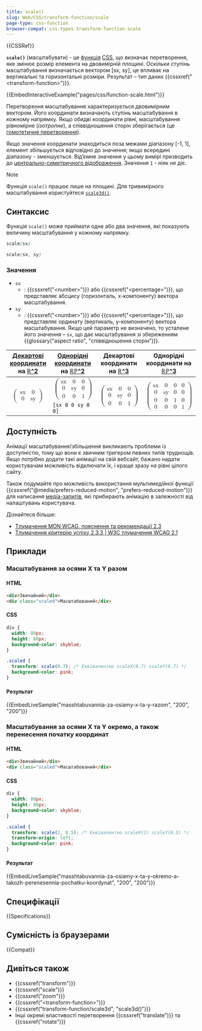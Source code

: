 ```yaml
---
title: scale()
slug: Web/CSS/transform-function/scale
page-type: css-function
browser-compat: css.types.transform-function.scale
---
```


{{CSSRef}}

**`scale()`** (масштабувати) - це [функція](/uk/docs/Web/CSS/CSS_Functions) [CSS](/uk/docs/Web/CSS), що визначає перетворення, яке змінює розмір елемента на двовимірній площині. Оскільки ступінь масштабування визначається вектором [sx, sy], це впливає на вертикальні та горизонтальні розміри. Результат – тип даних {{cssxref("&lt;transform-function&gt;")}}.

{{EmbedInteractiveExample("pages/css/function-scale.html")}}

Перетворення масштабування характеризується двовимірним вектором. Його координати визначають ступінь масштабування в кожному напрямку. Якщо обидві координати рівні, масштабування рівномірне (_ізотропне_), а співвідношення сторін зберігається (це [гомотетичне перетворення](https://uk.wikipedia.org/wiki/%D0%93%D0%BE%D0%BC%D0%BE%D1%82%D0%B5%D1%82%D1%96%D1%8F)).

Якщо значення координати знаходиться поза межами діапазону \[-1, 1], елемент збільшується відповідно до значення; якщо всередині діапазону - зменшується. Відʼємне значення у цьому вимірі призводить до [центрально-симетричного відображення](https://uk.wikipedia.org/wiki/%D0%A6%D0%B5%D0%BD%D1%82%D1%80%D0%B0%D0%BB%D1%8C%D0%BD%D0%B0_%D1%81%D0%B8%D0%BC%D0%B5%D1%82%D1%80%D1%96%D1%8F). Значення `1` - ніяк не діє.

> [!NOTE]
> Функція `scale()` працює лише на площині. Для тривимірного масштабування користуйтеся
> [`scale3d()`](/uk/docs/Web/CSS/transform-function/scale3d).

## Синтаксис

Функція `scale()` може приймати одне або два значення, які показують величину масштабування у кожному напрямку.

```css
scale(sx)

scale(sx, sy)
```

### Значення

- `sx`
  - : {{cssxref("&lt;number&gt;")}} або {{cssxref("&lt;percentage&gt;")}}, що представляє абсцису (горизонталь, x-компоненту) вектора масштабування.
- `sy`
  - : {{cssxref("&lt;number&gt;")}} або {{cssxref("&lt;percentage&gt;")}}, що представляє ординату (вертикаль, y-компоненту) вектора масштабування.
    Якщо цей параметр не визначено, то усталене його значення – `sx`, що дає масштабування зі збереженням {{glossary("aspect ratio", "співвідношення сторін")}}.

<table class="standard-table">
  <thead>
    <tr>
      <th scope="col"><a href="/uk/docs/Web/CSS/transform-function#dekartovi-koordynaty">Декартові координати</a> на <a href="https://en.wikipedia.org/wiki/Real_coordinate_space">ℝ^2</a></th>
      <th scope="col"><a href="https://uk.wikipedia.org/wiki/%D0%9E%D0%B4%D0%BD%D0%BE%D1%80%D1%96%D0%B4%D0%BD%D1%96_%D0%BA%D0%BE%D0%BE%D1%80%D0%B4%D0%B8%D0%BD%D0%B0%D1%82%D0%B8">Однорідні координати</a> на <a href="https://uk.wikipedia.org/wiki/%D0%94%D1%96%D0%B9%D1%81%D0%BD%D0%B0_%D0%BF%D1%80%D0%BE%D1%94%D0%BA%D1%82%D0%B8%D0%B2%D0%BD%D0%B0_%D0%BF%D0%BB%D0%BE%D1%89%D0%B8%D0%BD%D0%B0">ℝℙ^2</a></th>
      <th scope="col">Декартові координати на <a href="https://en.wikipedia.org/wiki/Real_coordinate_space">ℝ^3</a></th>
      <th scope="col">Однорідні координати на <a href="https://en.wikipedia.org/wiki/Real_projective_space">ℝℙ^3</a></th>
    </tr>
  </thead>
  <tbody>
    <tr>
      <td rowspan="2">
        <math display="block">
          <semantics><mrow><mo>(</mo><mtable><mtr><mtd><mi>sx</mi></mtd><mtd><mn>0</mn></mtd></mtr><mtr><mtd><mn>0</mn></mtd><mtd><mi>sy</mi></mtd></mtr></mtable><mo>)</mo></mrow><annotation encoding="TeX">\left( \begin{array}{cc} sx & 0 \\ 0 & sy \end{array} \right)</annotation></semantics>
        </math>
      </td>
      <td>
        <math display="block">
          <semantics><mrow><mo>(</mo><mtable><mtr><mtd><mi>sx</mi></mtd><mtd><mn>0</mn></mtd><mtd><mn>0</mn></mtd></mtr><mtr><mtd><mn>0</mn></mtd><mtd><mi>sy</mi></mtd><mtd><mn>0</mn></mtd></mtr><mtr><mtd><mn>0</mn></mtd><mtd><mn>0</mn></mtd><mtd><mn>1</mn></mtd></mtr></mtable><mo>)</mo></mrow><annotation encoding="TeX">\left( \begin{array}{ccc} sx & 0 & 0 \\ 0 & sy & 0 \\ 0 & 0 & 1 \end{array} \right)</annotation></semantics>
        </math>
      </td>
      <td rowspan="2">
        <math display="block">
          <semantics><mrow><mo>(</mo><mtable><mtr><mtd><mi>sx</mi></mtd><mtd><mn>0</mn></mtd><mtd><mn>0</mn></mtd></mtr><mtr><mtd><mn>0</mn></mtd><mtd><mi>sy</mi></mtd><mtd><mn>0</mn></mtd></mtr><mtr><mtd><mn>0</mn></mtd><mtd><mn>0</mn></mtd><mtd><mn>1</mn></mtd></mtr></mtable><mo>)</mo></mrow><annotation encoding="TeX">\left( \begin{array}{ccc} sx & 0 & 0 \\ 0 & sy & 0 \\ 0 & 0 & 1 \end{array} \right)</annotation></semantics>
        </math>
      </td>
      <td rowspan="2">
        <math display="block">
          <semantics><mrow><mo>(</mo><mtable><mtr><mtd><mi>sx</mi></mtd><mtd><mn>0</mn></mtd><mtd><mn>0</mn></mtd><mtd><mn>0</mn></mtd></mtr><mtr><mtd><mn>0</mn></mtd><mtd><mi>sy</mi></mtd><mtd><mn>0</mn></mtd><mtd><mn>0</mn></mtd></mtr><mtr><mtd><mn>0</mn></mtd><mtd><mn>0</mn></mtd><mtd><mn>1</mn></mtd><mtd><mn>0</mn></mtd></mtr><mtr><mtd><mn>0</mn></mtd><mtd><mn>0</mn></mtd><mtd><mn>0</mn></mtd><mtd><mn>1</mn></mtd></mtr></mtable><mo>)</mo></mrow><annotation encoding="TeX">\left( \begin{array}{cccc} sx & 0 & 0 & 0 \\ 0 & sy & 0 & 0 \\ 0 & 0 & 1 & 0 \\ 0 & 0 & 0 & 1 \end{array} \right)</annotation></semantics>
        </math>
      </td>
    </tr>
    <tr>
      <td><code>[sx 0 0 sy 0 0]</code></td>
    </tr>
  </tbody>
</table>

## Доступність

Анімації масштабування/збільшення викликають проблеми із доступністю, тому що вони є звичним тригером певних типів труднощів. Якщо потрібно додати такі анімації на свій вебсайт, бажано надати користувачам можливість відключати їх, і краще зразу на рівні цілого сайту.

Також подумайте про можливість використання мультимедійної функції {{cssxref("@media/prefers-reduced-motion", "prefers-reduced-motion")}} для написання [медіа-запитів](/uk/docs/Web/CSS/CSS_media_queries), які прибирають анімацію в залежності від налаштувань користувача.

Дізнайтеся більше:

- [Тлумачення MDN WCAG, пояснення та рекомендації 2.3](/uk/docs/Web/Accessibility/Understanding_WCAG/Operable#guideline_2.3_%e2%80%94_seizures_and_physical_reactions_do_not_design_content_in_a_way_that_is_known_to_cause_seizures_or_physical_reactions)
- [Тлумачення критерію успіху 2.3.3 | W3C тлумачення WCAG 2.1](https://www.w3.org/WAI/WCAG21/Understanding/animation-from-interactions)

## Приклади

### Масштабування за осями X та Y разом

#### HTML

```html
<div>Звичайний</div>
<div class="scaled">Масштабований</div>
```

#### CSS

```css
div {
  width: 80px;
  height: 80px;
  background-color: skyblue;
}

.scaled {
  transform: scale(0.7); /* Еквівалентно scaleX(0.7) scaleY(0.7) */
  background-color: pink;
}
```

#### Результат

{{EmbedLiveSample("masshtabuvannia-za-osiamy-x-ta-y-razom", "200", "200")}}

### Масштабування за осями X та Y окремо, а також перенесення початку координат

#### HTML

```html
<div>Звичайний</div>
<div class="scaled">Масштабований</div>
```

#### CSS

```css
div {
  width: 80px;
  height: 80px;
  background-color: skyblue;
}

.scaled {
  transform: scale(2, 0.5); /* Еквівалентно scaleX(2) scaleY(0.5) */
  transform-origin: left;
  background-color: pink;
}
```

#### Результат

{{EmbedLiveSample("masshtabuvannia-za-osiamy-x-ta-y-okremo-a-takozh-perenesennia-pochatku-koordynat", "200", "200")}}

## Специфікації

{{Specifications}}

## Сумісність із браузерами

{{Compat}}

## Дивіться також

- {{cssxref("transform")}}
- {{cssxref("scale")}}
- {{cssxref("zoom")}}
- {{cssxref("&lt;transform-function&gt;")}}
- {{cssxref("transform-function/scale3d", "scale3d()")}}
- Інші окремі властивості перетворення {{cssxref("translate")}} та {{cssxref("rotate")}}
